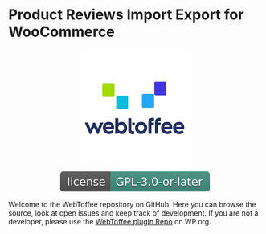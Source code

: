 # Product Reviews Import Export for WooCommerce



<p align="center"><a href="https://www.webtoffee.com/"><img src="webtoffee.png" alt="WebToffee"></a></p>

<p align="center">
<a href="https://www.gnu.org/licenses/gpl-3.0.en.html"><img src="wt-gpl-license.svg" alt="license"></a> 
</p>

Welcome to the WebToffee repository on GitHub. Here you can browse the source, look at open issues and keep track of development.
If you are not a developer, please use the [WebToffee plugin Repo](https://profiles.wordpress.org/webtoffee/#content-plugins) on WP.org.
